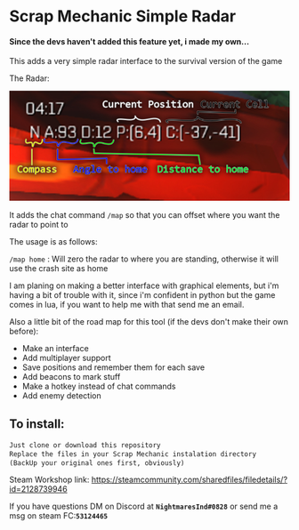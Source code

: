 # Scrap Mechanic Simple Radar
#### Since the devs haven't added this feature yet, i made my own...
This adds a very simple radar interface to the survival version of the game

The Radar:

![Radar interface](/sm_02.jpg)

It adds the chat command `/map` so that you can offset where you want the radar to point to

The usage is as follows:

`/map home` : Will zero the radar to where you are standing, otherwise it will use the crash site as home

I am planing on making a better interface with graphical elements, but i'm having a bit of trouble with it, since i'm confident in python but the game comes in lua, if you want to help me with that send me an email.

Also a little bit of the road map for this tool (if the devs don't make their own before):

- Make an interface
- Add multiplayer support
- Save positions and remember them for each save
- Add beacons to mark stuff
- Make a hotkey instead of chat commands
- Add enemy detection

## To install: 
```
Just clone or download this repository
Replace the files in your Scrap Mechanic instalation directory
(BackUp your original ones first, obviously)
```
Steam Workshop link: https://steamcommunity.com/sharedfiles/filedetails/?id=2128739946

If you have questions DM on Discord at **`NightmaresInd#0828`** or send me a msg on steam FC:**`53124465`**

